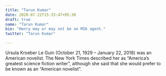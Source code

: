 ```yaml
---
title: "Tarun Kumar"
date: 2020-07-22T15:33:47+05:30
draft: true
name: "Tarun Kumar"
bio: "Henry may or may not be an MI6 agent."
twitter: "Tarun Kumar"

---
```

Ursula Kroeber Le Guin (October 21, 1929 – January 22, 2018) was an American
novelist. The New York Times described her as “America’s greatest  science fiction writer”, although she said that she would prefer to be known as an “American novelist”.
